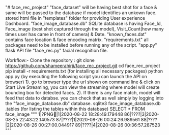 "# face_rec_project" 
"face_dataset" will be having best shot for a face & same will be passed to the database if model identifies an unkown face.
stored html file in "templates" folder for providing User experience Dashboard.
"face_image_database.db" SQLite database is having Face_Id, Face_image (best shot captured through the model), Visit_Count(how many times user has came in front of camera) & Date.
"known_faces.dat" contains face location & face encoding matrix.
"requirements.txt" all packages need to be installed before running any of the script.
"app.py" flask API file
"face_rec.py" facial recognition file.

Workflow:-
    Clone the repository : git clone https://github.com/shameerahirji/face_rec_project.git
    cd face_rec_project
    pip install -r requirements.txt (for installing all necessary packages)
    python app.py (by executing the following script you can launch the API on browser)
        1). go to browser type the url shown on command line & click on Start Live Streaming, you can view the streaming where model will create bounding box for detected faces.
        2). If there is any face match, model will feed that data to databse. you can check that as well simply by logging into the "face_image_database.db" database.
              sqlite3 face_image_database.db
              .tables    (for listing the tables within this database)
              SELECT * FROM face_image
              """
                1|?PNG|1|2020-08-22 18:28:49.179448
                86|????|3|2020-08-25 22:43:22.140573
                87|????|1|2020-08-26 00:24:26.989561
                88|????|2|2020-08-26 00:27:00.044917
                89|????|4|2020-08-26 00:36:57.287523
              """
